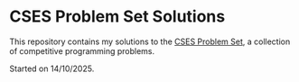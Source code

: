 # CSES Problem Set Solutions

This repository contains my solutions to the [CSES Problem Set](https://cses.fi/problemset/), a collection of competitive programming problems.

Started on 14/10/2025.
